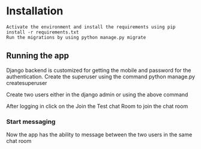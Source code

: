 # Installation
    Activate the environment and install the requirements using pip install -r requirements.txt
    Run the migrations by using python manage.py migrate

## Running the app
Django backend is customized for getting the mobile and password for the authentication. Create the superuser using the command 
python manage.py createsuperuser

Create two users either in the django admin or using the above command

After logging in click on the Join the Test chat Room to join the chat room

### Start messaging
Now the app has the ability to message between the two users in the same chat room